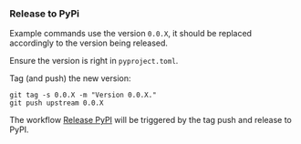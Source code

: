 ### Release to PyPi

Example commands use the version `0.0.X`, it should be replaced accordingly to the version being released.

Ensure the version is right in `pyproject.toml`.

Tag (and push) the new version:

    git tag -s 0.0.X -m "Version 0.0.X."
    git push upstream 0.0.X

The workflow [Release PyPI](https://github.com/zaproxy/zap-api-python/blob/main/.github/workflows/release.yml)
will be triggered by the tag push and release to PyPI.

